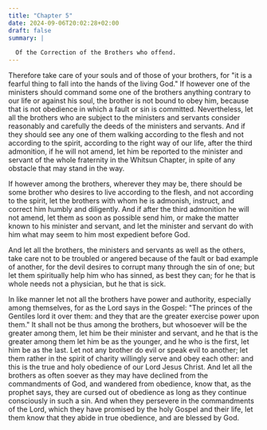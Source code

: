 ```yaml
---
title: "Chapter 5"
date: 2024-09-06T20:02:28+02:00
draft: false
summary: |
  
  Of the Correction of the Brothers who offend.
---
```



Therefore take care of your souls and of those of your brothers, for "it is a fearful thing to fall into the hands of the living God." If however one of the ministers should command some one of the brothers anything contrary to our life or against his soul, the brother is not bound to obey him, because that is not obedience in which a fault or sin is committed. Nevertheless, let all the brothers who are subject to the ministers and servants consider reasonably and carefully the deeds of the ministers and servants. And if they should see any one of them walking according to the flesh and not according to the spirit, according to the right way of our life, after the third admonition, if he will not amend, let him be reported to the minister and servant of the whole fraternity in the Whitsun Chapter, in spite of any obstacle that may stand in the way. 

If however among the brothers, wherever they may be, there should be some brother who desires to live according to the flesh, and not according to the spirit, let the brothers with whom he is admonish, instruct, and correct him humbly and diligently. And if after the third admonition he will not amend, let them as soon as possible send him, or make the matter known to his minister and servant, and let the minister and servant do with him what may seem to him most expedient before God.

And let all the brothers, the ministers and servants as well as the others, take care not to be troubled or angered because of the fault or bad example of another, for the devil desires to corrupt many through the sin of one; but let them spiritually help him who has sinned, as best they can; for he that is whole needs not a physician, but he that is sick.

In like manner let not all the brothers have power and authority, especially among themselves, for as the Lord says in the Gospel: "The princes of the Gentiles lord it over them: and they that are the greater exercise power upon them." It shall not be thus among the brothers, but whosoever will be the greater among them, let him be their minister and servant, and he that is the greater among them let him be as the younger, and he who is the first, let him be as the last. Let not any brother do evil or speak evil to another; let them rather in the spirit of charity willingly serve and obey each other: and this is the true and holy obedience of our Lord Jesus Christ. And let all the brothers as often soever as they may have declined from the commandments of God, and wandered from obedience, know that, as the prophet says, they are cursed out of obedience as long as they continue consciously in such a sin. And when they persevere in the commandments of the Lord, which they have promised by the holy Gospel and their life, let them know that they abide in true obedience, and are blessed by God.

